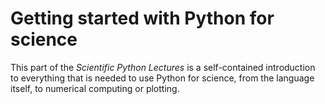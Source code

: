 # Getting started with Python for science

This part of the _Scientific Python Lectures_ is a self-contained
introduction to everything that is needed to use Python for science,
from the language itself, to numerical computing or plotting.
